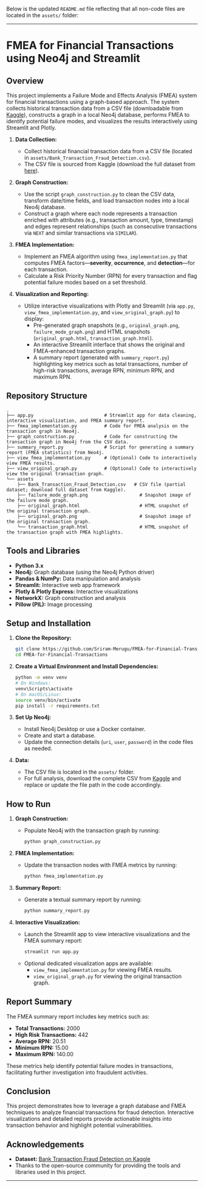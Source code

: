 Below is the updated `README.md` file reflecting that all non-code files are located in the `assets/` folder:

---

# FMEA for Financial Transactions using Neo4j and Streamlit

## Overview
This project implements a Failure Mode and Effects Analysis (FMEA) system for financial transactions using a graph-based approach. The system collects historical transaction data from a CSV file (downloadable from [Kaggle](https://www.kaggle.com/datasets/marusagar/bank-transaction-fraud-detection)), constructs a graph in a local Neo4j database, performs FMEA to identify potential failure modes, and visualizes the results interactively using Streamlit and Plotly.


1. **Data Collection:**  
   - Collect historical financial transaction data from a CSV file (located in `assets/Bank_Transaction_Fraud_Detection.csv`).  
   - The CSV file is sourced from Kaggle (download the full dataset from [here](https://www.kaggle.com/datasets/marusagar/bank-transaction-fraud-detection)).

2. **Graph Construction:**  
   - Use the script `graph_construction.py` to clean the CSV data, transform date/time fields, and load transaction nodes into a local Neo4j database.  
   - Construct a graph where each node represents a transaction enriched with attributes (e.g., transaction amount, type, timestamp) and edges represent relationships (such as consecutive transactions via `NEXT` and similar transactions via `SIMILAR`).

3. **FMEA Implementation:**  
   - Implement an FMEA algorithm using `fmea_implementation.py` that computes FMEA factors—**severity**, **occurrence**, and **detection**—for each transaction.  
   - Calculate a Risk Priority Number (RPN) for every transaction and flag potential failure modes based on a set threshold.

4. **Visualization and Reporting:**  
   - Utilize interactive visualizations with Plotly and Streamlit (via `app.py`, `view_fmea_implementation.py`, and `view_original_graph.py`) to display:
     - Pre-generated graph snapshots (e.g., `original_graph.png`, `failure_mode_graph.png`) and HTML snapshots (`original_graph.html`, `transaction_graph.html`).
     - An interactive Streamlit interface that shows the original and FMEA-enhanced transaction graphs.
     - A summary report (generated with `summary_report.py`) highlighting key metrics such as total transactions, number of high-risk transactions, average RPN, minimum RPN, and maximum RPN.




## Repository Structure

```
.
├── app.py                          # Streamlit app for data cleaning, interactive visualization, and FMEA summary report.
├── fmea_implementation.py          # Code for FMEA analysis on the transaction graph in Neo4j.
├── graph_construction.py           # Code for constructing the transaction graph in Neo4j from the CSV data.
├── summary_report.py               # Script for generating a summary report (FMEA statistics) from Neo4j.
├── view_fmea_implementation.py     # (Optional) Code to interactively view FMEA results.
├── view_original_graph.py          # (Optional) Code to interactively view the original transaction graph.
└── assets
    ├── Bank_Transaction_Fraud_Detection.csv   # CSV file (partial dataset; download full dataset from Kaggle).
    ├── failure_mode_graph.png                   # Snapshot image of the failure mode graph.
    ├── original_graph.html                      # HTML snapshot of the original transaction graph.
    ├── original_graph.png                       # Snapshot image of the original transaction graph.
    └── transaction_graph.html                   # HTML snapshot of the transaction graph with FMEA highlights.
```

## Tools and Libraries
- **Python 3.x**
- **Neo4j:** Graph database (using the Neo4j Python driver)
- **Pandas & NumPy:** Data manipulation and analysis
- **Streamlit:** Interactive web app framework
- **Plotly & Plotly Express:** Interactive visualizations
- **NetworkX:** Graph construction and analysis
- **Pillow (PIL):** Image processing

## Setup and Installation

1. **Clone the Repository:**
   ```bash
   git clone https://github.com/Sriram-Merugu/FMEA-for-Financial-Transactions
   cd FMEA-for-Financial-Transactions
   ```

2. **Create a Virtual Environment and Install Dependencies:**
   ```bash
   python -m venv venv
   # On Windows:
   venv\Scripts\activate
   # On macOS/Linux:
   source venv/bin/activate
   pip install -r requirements.txt
   ```


3. **Set Up Neo4j:**
   - Install Neo4j Desktop or use a Docker container.
   - Create and start a database.
   - Update the connection details (`uri`, `user`, `password`) in the code files as needed.

4. **Data:**
   - The CSV file is located in the `assets/` folder.
   - For full analysis, download the complete CSV from [Kaggle](https://www.kaggle.com/datasets/marusagar/bank-transaction-fraud-detection) and replace or update the file path in the code accordingly.

## How to Run

1. **Graph Construction:**
   - Populate Neo4j with the transaction graph by running:
     ```bash
     python graph_construction.py
     ```

2. **FMEA Implementation:**
   - Update the transaction nodes with FMEA metrics by running:
     ```bash
     python fmea_implementation.py
     ```

3. **Summary Report:**
   - Generate a textual summary report by running:
     ```bash
     python summary_report.py
     ```

4. **Interactive Visualization:**
   - Launch the Streamlit app to view interactive visualizations and the FMEA summary report:
     ```bash
     streamlit run app.py
     ```
   - Optional dedicated visualization apps are available:
     - `view_fmea_implementation.py` for viewing FMEA results.
     - `view_original_graph.py` for viewing the original transaction graph.

## Report Summary
The FMEA summary report includes key metrics such as:
- **Total Transactions:** 2000
- **High Risk Transactions:** 442
- **Average RPN:** 20.51
- **Minimum RPN:** 15.00
- **Maximum RPN:** 140.00

These metrics help identify potential failure modes in transactions, facilitating further investigation into fraudulent activities.

## Conclusion
This project demonstrates how to leverage a graph database and FMEA techniques to analyze financial transactions for fraud detection. Interactive visualizations and detailed reports provide actionable insights into transaction behavior and highlight potential vulnerabilities.


## Acknowledgements
- **Dataset:** [Bank Transaction Fraud Detection on Kaggle](https://www.kaggle.com/datasets/marusagar/bank-transaction-fraud-detection)
- Thanks to the open-source community for providing the tools and libraries used in this project.

---
